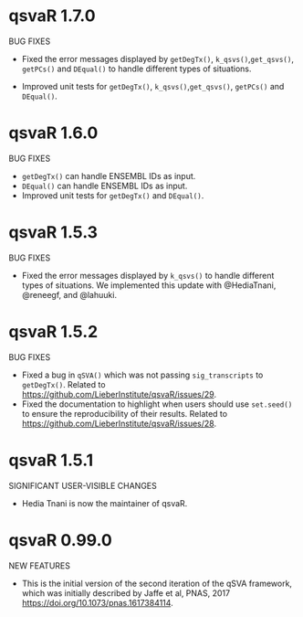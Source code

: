 # qsvaR 1.7.0

BUG FIXES

* Fixed the error messages displayed by `getDegTx()`, `k_qsvs()`,`get_qsvs()`, `getPCs()` and `DEqual()` to handle different types of situations. 

* Improved unit tests for `getDegTx()`, `k_qsvs()`,`get_qsvs()`, `getPCs()` and `DEqual()`.

# qsvaR 1.6.0

BUG FIXES

* `getDegTx()` can handle ENSEMBL IDs as input. 
* `DEqual()` can handle ENSEMBL IDs as input. 
* Improved unit tests for `getDegTx()` and `DEqual()`.

# qsvaR 1.5.3

BUG FIXES

* Fixed the error messages displayed by `k_qsvs()` to handle different types
of situations. We implemented this update with @HediaTnani, @reneegf, and
@lahuuki.

# qsvaR 1.5.2

BUG FIXES

* Fixed a bug in `qSVA()` which was not passing `sig_transcripts` to 
`getDegTx()`. Related to https://github.com/LieberInstitute/qsvaR/issues/29.
* Fixed the documentation to highlight when users should use `set.seed()` to
ensure the reproducibility of their results. Related to
https://github.com/LieberInstitute/qsvaR/issues/28.

# qsvaR 1.5.1

SIGNIFICANT USER-VISIBLE CHANGES

* Hedia Tnani is now the maintainer of qsvaR.

# qsvaR 0.99.0

NEW FEATURES

* This is the initial version of the second iteration of the qSVA framework,
which was initially described by Jaffe et al, PNAS, 2017
<https://doi.org/10.1073/pnas.1617384114>.
